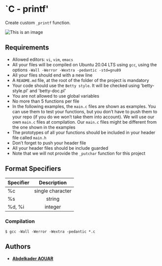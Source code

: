 # **`C - printf'**
  
Create custom `_printf` function.

![This is an image](https://pasteboard.co/oR5X6iGQ9QdQ.png)

## Requirements

- Allowed editors: `vi`, `vim`, `emacs`
- All your files will be compiled on Ubuntu 20.04 LTS using `gcc`, using the options `-Wall -Werror -Wextra -pedantic -std=gnu89`
- All your files should end with a new line
- A `README.md` file, at the root of the folder of the project is mandatory
- Your code should use the `Betty style`. It will be checked using 'betty-style.pl' and 'betty-doc.pl'
- You are not allowed to use global variables
- No more than 5 functions per file
- In the following examples, the `main.c` files are shown as examples. You can use them to test your functions, but you don’t have to push them to your repo (if you do we won’t take them into account). We will use our own `main.c` files at compilation. Our `main.c` files might be different from the one shown in the examples
- The prototypes of all your functions should be included in your header file called `main.h`
- Don’t forget to push your header file
- All your header files should be include guarded
- Note that we will not provide the `_putchar` function for this project

## Format Specifiers

| Specifier | Description  | 
| --- |:---:| 
|  %c | single character | 
| %s  | string  |  
|  %d, %i | integer  |  

### Compilation



    $ gcc -Wall -Werror -Wextra -pedantic *.c

## Authors
* [**Abdelkader AOUAR**](https://github.com/powerofcode2023)
